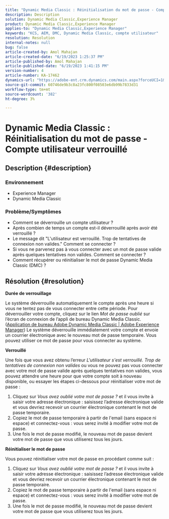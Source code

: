 ```yaml
---
title: "Dynamic Media Classic : Réinitialisation du mot de passe - Compte utilisateur verrouillé"
description: Description
solution: Dynamic Media Classic,Experience Manager
product: Dynamic Media Classic,Experience Manager
applies-to: "Dynamic Media Classic,Experience Manager"
keywords: "KCS, AEM, DMC, Dynamic Media Classic, compte utilisateur"
resolution: Resolution
internal-notes: null
bug: false
article-created-by: Amol Mahajan
article-created-date: "6/19/2023 1:25:37 PM"
article-published-by: Amol Mahajan
article-published-date: "6/19/2023 1:41:15 PM"
version-number: 4
article-number: KA-17462
dynamics-url: "https://adobe-ent.crm.dynamics.com/main.aspx?forceUCI=1&pagetype=entityrecord&etn=knowledgearticle&id=f22389c5-a40e-ee11-8f6d-6045bd006b25"
source-git-commit: 60746de9b3c8a23fc800f08503e6db99b7833d31
workflow-type: tm+mt
source-wordcount: '382'
ht-degree: 3%

---
```


# Dynamic Media Classic : Réinitialisation du mot de passe - Compte utilisateur verrouillé

## Description {#description}


### <b>Environnement</b>

- Experience Manager
- Dynamic Media Classic




### <b>Problème/Symptômes</b>

- Comment se déverrouille un compte utilisateur ?
- Après combien de temps un compte est-il déverrouillé après avoir été verrouillé ?
- Le message dit &quot;L&#39;utilisateur est verrouillé. Trop de tentatives de connexion non valides.&quot; Comment se connecter ?
- Si vous ne parvenez pas à vous connecter avec un mot de passe valide après quelques tentatives non valides. Comment se connecter ?
- Comment récupérer ou réinitialiser le mot de passe Dynamic Media Classic (DMC) ?



## Résolution {#resolution}


<b>Durée de verrouillage</b>

Le système déverrouille automatiquement le compte après une heure si vous ne tentez pas de vous connecter entre cette période. Pour déverrouiller votre compte, cliquez sur le lien *Mot de passe oublié* sur l’écran de connexion de l’appli de bureau Dynamic Media Classic. ([Application de bureau Adobe Dynamic Media Classic | Adobe Experience Manager](https://experienceleague.adobe.com/docs/dynamic-media-classic/using/new-ui-2020.html?lang=en)) Le système déverrouille immédiatement votre compte et envoie un courrier électronique avec le nouveau mot de passe temporaire. Vous pouvez utiliser ce mot de passe pour vous connecter au système.



<b>Verrouillé</b>

Une fois que vous avez obtenu l’erreur *L&#39;utilisateur s&#39;est verrouillé. Trop de tentatives de connexion non valides* ou vous ne pouvez pas vous connecter avec votre mot de passe valide après quelques tentatives non valides, vous pouvez attendre une heure pour que votre compte soit à nouveau disponible, ou essayer les étapes ci-dessous pour réinitialiser votre mot de passe :

1. Cliquez sur *Vous avez oublié votre mot de passe ?* et il vous invite à saisir votre adresse électronique : saisissez l’adresse électronique valide et vous devriez recevoir un courrier électronique contenant le mot de passe temporaire.
2. Copiez le mot de passe temporaire à partir de l&#39;email (sans espace ni espace) et connectez-vous : vous serez invité à modifier votre mot de passe.
3. Une fois le mot de passe modifié, le nouveau mot de passe devient votre mot de passe que vous utiliserez tous les jours.


<b>Réinitialiser le mot de passe</b>

Vous pouvez réinitialiser votre mot de passe en procédant comme suit :

1. Cliquez sur *Vous avez oublié votre mot de passe ?* et il vous invite à saisir votre adresse électronique : saisissez l’adresse électronique valide et vous devriez recevoir un courrier électronique contenant le mot de passe temporaire.
2. Copiez le mot de passe temporaire à partir de l&#39;email (sans espace ni espace) et connectez-vous : vous serez invité à modifier votre mot de passe.
3. Une fois le mot de passe modifié, le nouveau mot de passe devient votre mot de passe que vous utiliserez tous les jours.

